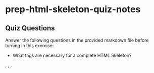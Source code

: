 # prep-html-skeleton-quiz-notes

## Quiz Questions

Answer the following questions in the provided markdown file before turning in this exercise:

- What tags are necessary for a complete HTML Skeleton?
<!DOCTYPE html>, <html>, <head>, <title>, <body>, <h1>, <p>

- What type of content belongs within the `<head>` of an HTML document?
  This element has meta information about the HTML page

- What type of content belongs within the `<body>` of an HTML document?
  This is the element that defines the document's body, has the visible contents such as headings, images, paragraphs, links, tables,etc
- Where must the `DOCTYPE` declaration appear in a valid HTML document?
  It must be in the first line of the HTML file

## Notes

All student notes should be written here.

How to write `Code Examples` in markdown

for JS:

```javascript
const data = 'Howdy';
```

for HTML:

```html
<div>
  <p>This is text content</p>
</div>
```

for CSS:

```css
div {
  width: 100%;
}
```
